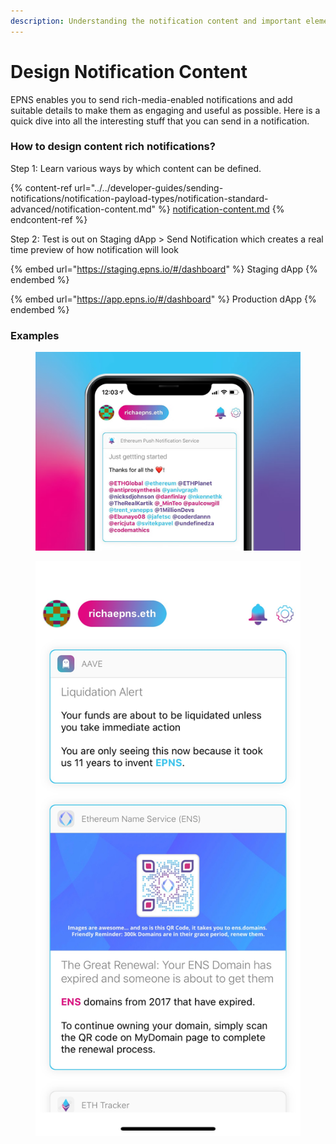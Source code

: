 ```yaml
---
description: Understanding the notification content and important elements
---
```


# Design Notification Content

EPNS enables you to send rich-media-enabled notifications and add suitable details to make them as engaging and useful as possible. Here is a quick dive into all the interesting stuff that you can send in a notification.

### How to design content rich notifications?

Step 1: Learn various ways by which content can be defined.

{% content-ref url="../../developer-guides/sending-notifications/notification-payload-types/notification-standard-advanced/notification-content.md" %}
[notification-content.md](../../developer-guides/sending-notifications/notification-payload-types/notification-standard-advanced/notification-content.md)
{% endcontent-ref %}

Step 2: Test is out on Staging dApp > Send Notification which creates a real time preview of how notification will look

{% embed url="https://staging.epns.io/#/dashboard" %}
Staging dApp
{% endembed %}

{% embed url="https://app.epns.io/#/dashboard" %}
Production dApp
{% endembed %}

### Examples

<figure><img src="../../.gitbook/assets/image (2).png" alt=""><figcaption></figcaption></figure>

<figure><img src="../../.gitbook/assets/image (5).png" alt=""><figcaption></figcaption></figure>
